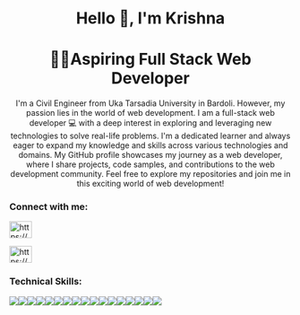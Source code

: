 <h1 align="center">Hello 👋, I'm Krishna</h1>
<h1 align="center"> 🙋‍♂️Aspiring Full Stack Web Developer</h3>
<p align="center">
I'm a Civil Engineer from Uka Tarsadia University in Bardoli. However, my passion lies in the world of web development. I am a full-stack web developer 💻 with a deep interest in exploring and leveraging new technologies to solve real-life problems. I'm a dedicated learner and always eager to expand my knowledge and skills across various technologies and domains. My GitHub profile showcases my journey as a web developer, where I share projects, code samples, and contributions to the web development community. Feel free to explore my repositories and join me in this exciting world of web development! 

</p> 

<h3 align="left">Connect with me:</h3>
<p align="left">
<a href="https://www.linkedin.com/in/krishna-vaishnav-707ab1144/" target="blank"><img align="center" src="https://raw.githubusercontent.com/rahuldkjain/github-profile-readme-generator/master/src/images/icons/Social/linked-in-alt.svg" alt="https://www.linkedin.com/in/krishna-vaishnav-707ab1144/" height="30" width="40" /></a>
</p>
<p align="left">
<a href="https://krishnavaishnav98.github.io/" target="blank"><img align="center" src="https://www.flaticon.com/free-icon/resume_893505?term=portfolio&page=1&position=19&origin=tag&related_id=893505" alt="https://krishnavaishnav98.github.io/" height="30" width="40" /></a> 
</p>

<h3 align="left">Technical Skills:</h3>
<div style="display: flex;" gap="30px">
  <img src="https://img.shields.io/badge/Node.js-43853D?style=for-the-badge&logo=node.js&logoColor=white" /> 
  <img src="https://img.shields.io/badge/MongoDB-2e542d?style=for-the-badge&logo=mongodb&logoColor=white" />
  <img src="https://img.shields.io/badge/JavaScript-323330?style=for-the-badge&logo=javascript&logoColor=F7DF1E" /> 
  <img src="https://img.shields.io/badge/HTML5-E34F26?style=for-the-badge&logo=html5&logoColor=white" />
  <img src="https://img.shields.io/badge/CSS3-1572B6?style=for-the-badge&logo=css3&logoColor=white" /> 
  <img src="https://img.shields.io/badge/React-20232A?style=for-the-badge&logo=react&logoColor=61DAFB" />
  <img src="https://img.shields.io/badge/Redux-593D88?style=for-the-badge&logo=redux&logoColor=white" />
  <img src="https://img.shields.io/badge/Express.js-404D59?style=for-the-badge" />
  <img src="https://img.shields.io/badge/typescript-%23007ACC.svg?style=for-the-badge&logo=typescript&logoColor=white" />  
  <img src="https://img.shields.io/badge/chakra-%234ED1C5.svg?style=for-the-badge&logo=chakraui&logoColor=white" />
  <img src="https://img.shields.io/badge/React_Router-CA4245?style=for-the-badge&logo=react-router&logoColor=white" />
  <img src="https://img.shields.io/badge/Postman-FF6C37?style=for-the-badge&logo=postman&logoColor=white" />
  <img src="https://img.shields.io/badge/netlify-%23000000.svg?style=for-the-badge&logo=netlify&logoColor=#00C7B7" />
  <img src="https://img.shields.io/badge/GitHub-100000?style=for-the-badge&logo=github&logoColor=white" />
  <img src="https://img.shields.io/badge/Vercel-000000?style=for-the-badge&logo=vercel&logoColor=white" />
  <img src="https://img.shields.io/badge/Visual%20Studio%20Code-0078d7.svg?style=for-the-badge&logo=visual-studio-code&logoColor=white" />
  <img src="https://img.shields.io/badge/Insomnia-black?style=for-the-badge&logo=insomnia&logoColor=5849BE" />
</div>
